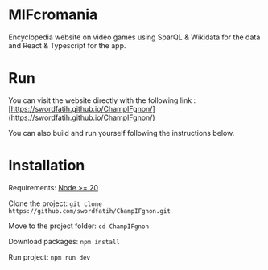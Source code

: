 # MIFcromania

Encyclopedia website on video games using SparQL & Wikidata for the data and React & Typescript for the app.

# Run

You can visit the website directly with the following link : [https://swordfatih.github.io/ChampIFgnon/](https://swordfatih.github.io/ChampIFgnon/)

You can also build and run yourself following the instructions below.

# Installation

Requirements: [Node >= 20](https://nodejs.org/en/download)

Clone the project:
`git clone https://github.com/swordfatih/ChampIFgnon.git`

Move to the project folder:
`cd ChampIFgnon`

Download packages:
`npm install`

Run project:
`npm run dev`
